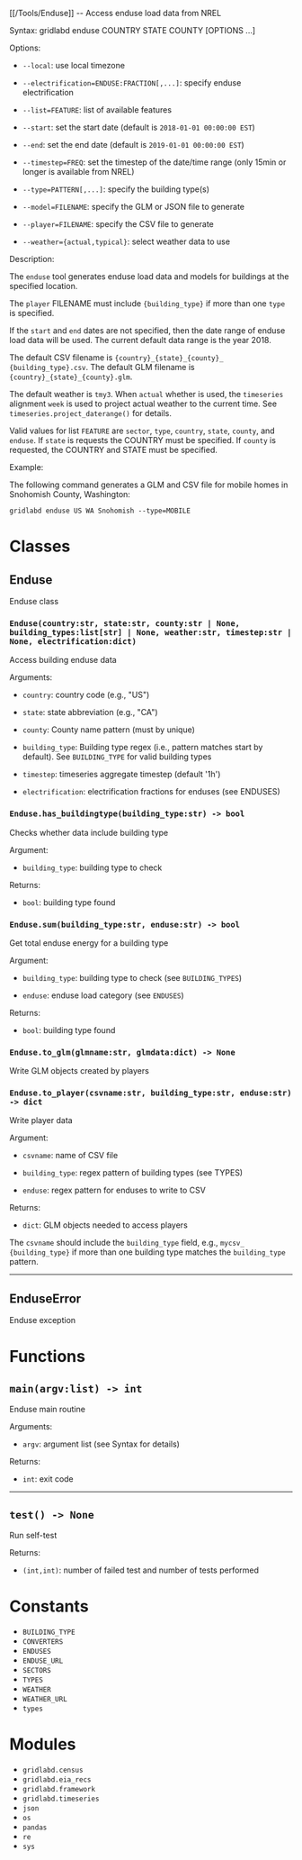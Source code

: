 [[/Tools/Enduse]] -- Access enduse load data from NREL

Syntax: gridlabd enduse COUNTRY STATE COUNTY [OPTIONS ...]

Options:

* `--local`: use local timezone

* `--electrification=ENDUSE:FRACTION[,...]`: specify enduse electrification

* `--list=FEATURE`: list of available features

* `--start`: set the start date (default is `2018-01-01 00:00:00 EST`)

* `--end`: set the end date (default is `2019-01-01 00:00:00 EST`)

* `--timestep=FREQ`: set the timestep of the date/time range (only 15min or longer
  is available from NREL)

* `--type=PATTERN[,...]`: specify the building type(s)

* `--model=FILENAME`: specify the GLM or JSON file to generate

* `--player=FILENAME`: specify the CSV file to generate

* `--weather={actual,typical}`: select weather data to use

Description:

The `enduse` tool generates enduse load data and models for buildings at the specified
location.

The `player` FILENAME must include `{building_type}` if more than one `type`
is specified.

If the `start` and `end` dates are not specified, then the date range of
enduse load data will be used. The current default data range is the year 2018.

The default CSV filename is `{country}_{state}_{county}_
{building_type}.csv`. The default GLM filename is `{country}_{state}_{county}.glm`.

The default weather is `tmy3`. When `actual` whether is used, the `timeseries`
alignment `week` is used to project actual weather to the current time. See
`timeseries.project_daterange()` for details. 

Valid values for list `FEATURE` are `sector`, `type`, `country`, `state`, `county`, and
`enduse`. If `state` is requests the COUNTRY must be specified. If `county` is 
requested, the COUNTRY and STATE must be specified.

Example:

The following command generates a GLM and CSV file for mobile homes in
Snohomish County, Washington:

~~~
gridlabd enduse US WA Snohomish --type=MOBILE 
~~~



# Classes

## Enduse

Enduse class

### `Enduse(country:str, state:str, county:str | None, building_types:list[str] | None, weather:str, timestep:str | None, electrification:dict)`

Access building enduse data

Arguments:

* `country`: country code (e.g., "US")

* `state`: state abbreviation (e.g., "CA")

* `county`: County name pattern (must by unique)

* `building_type`: Building type regex (i.e., pattern matches start by
default). See `BUILDING_TYPE` for valid building types

* `timestep`: timeseries aggregate timestep (default '1h')

* `electrification`: electrification fractions for enduses (see ENDUSES)


### `Enduse.has_buildingtype(building_type:str) -> bool`

Checks whether data include building type

Argument:

* `building_type`: building type to check

Returns:

* `bool`: building type found


### `Enduse.sum(building_type:str, enduse:str) -> bool`

Get total enduse energy for a building type

Argument:

* `building_type`: building type to check (see `BUILDING_TYPES`)

* `enduse`: enduse load category (see `ENDUSES`)

Returns:

* `bool`: building type found


### `Enduse.to_glm(glmname:str, glmdata:dict) -> None`

Write GLM objects created by players

### `Enduse.to_player(csvname:str, building_type:str, enduse:str) -> dict`

Write player data

Argument:

* `csvname`: name of CSV file

* `building_type`: regex pattern of building types (see TYPES)

* `enduse`: regex pattern for enduses to write to CSV

Returns:

* `dict`: GLM objects needed to access players

The `csvname` should include the `building_type` field, e.g., `mycsv_
{building_type}` if more than one building type matches the
`building_type` pattern.


---

## EnduseError

Enduse exception

# Functions

## `main(argv:list) -> int`

Enduse main routine

Arguments:

* `argv`: argument list (see Syntax for details)

Returns:

* `int`: exit code


---

## `test() -> None`

Run self-test

Returns:

* `(int,int)`: number of failed test and number of tests performed


# Constants

* `BUILDING_TYPE`
* `CONVERTERS`
* `ENDUSES`
* `ENDUSE_URL`
* `SECTORS`
* `TYPES`
* `WEATHER`
* `WEATHER_URL`
* `types`

# Modules

* `gridlabd.census`
* `gridlabd.eia_recs`
* `gridlabd.framework`
* `gridlabd.timeseries`
* `json`
* `os`
* `pandas`
* `re`
* `sys`
